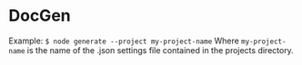 # DocGen

Example:
```$ node generate --project my-project-name```
Where `my-project-name` is the name of the .json settings file contained in the projects directory.
